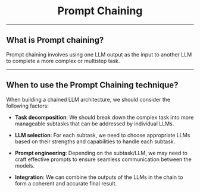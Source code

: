# <div align="center">Prompt Chaining</div>

***
## What is Prompt chaining?

Prompt chaining involves using one LLM output as the input to another LLM to complete a more complex or multistep task.

***
## When to use the Prompt Chaining technique?

When building a chained LLM architecture, we should consider the following factors:

* **Task decomposition**: We should break down the complex task into more manageable subtasks that can be addressed by
individual LLMs.


* **LLM selection**: For each subtask, we need to choose appropriate LLMs based on their strengths and capabilities to
handle each subtask.


*  **Prompt engineering**: Depending on the subtask/LLM, we may need to craft effective prompts to ensure seamless
communication between the models.


* **Integration**: We can combine the outputs of the LLMs in the chain to form a coherent and accurate final result.

